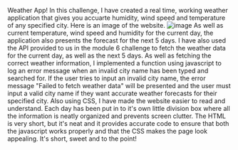 Weather App!
In this challenge, I have created a real time, working weather application that gives you accuarte humidity, wind speed and temperature of any specified city.
Here is an image of the website.
![image](https://github.com/DylanCummins4167/module-6-weather-app/assets/129929151/cf9f7326-f6ee-4a87-aa6f-8330f2879cd6)
As well as current temperature, wind speed and humidity for the current day, the application also presents the forecast for the next 5 days.
I have also used the API provided to us in the module 6 challenge to fetch the weather data for the current day, as well as the next 5 days.
As well as fetching the correct weather information, I implemented a function using javascript to log an error message when an invalid city name has been typed and searched for. 
If the user tries to input an invalid city name, the error message "Failed to fetch weather data" will be presented and the user must input a valid city name if they want accurate weather forecasts for their specified city.
Also using CSS, I have made the website easier to read and understand. Each day has been put in to it's own little division box where all the information is neatly organized and prevents screen clutter.
The HTML is very short, but it's neat and it provides accurate code to ensure that both the javascript works properly and that the CSS makes the page look appealing. It's short, sweet and to the point!
